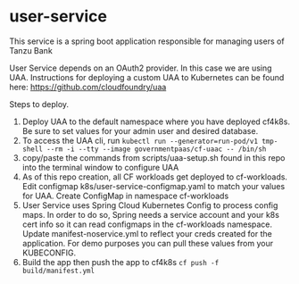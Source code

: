 # user-service
This service is a spring boot application responsible for managing users of Tanzu Bank

User Service depends on an OAuth2 provider.  In this case we are using UAA.  Instructions for deploying a custom UAA to Kubernetes can be found here:  https://github.com/cloudfoundry/uaa

Steps to deploy.

1. Deploy UAA to the default namespace where you have deployed cf4k8s.  Be sure to set values for your admin user and desired database.
2. To access the UAA cli, run `kubectl run --generator=run-pod/v1 tmp-shell --rm -i --tty --image governmentpaas/cf-uaac -- /bin/sh`
3. copy/paste the commands from scripts/uaa-setup.sh found in this repo into the terminal window to configure UAA
4. As of this repo creation, all CF workloads get deployed to cf-workloads.  Edit configmap k8s/user-service-configmap.yaml to match your values for UAA.  Create ConfigMap in namespace cf-workloads
5. User Service uses Spring Cloud Kubernetes Config to process config maps.  In order to do so, Spring needs a service account and your k8s cert info so it can read configmaps in the cf-workloads namespace.   Update manifest-noservice.yml to reflect your creds created for the application.  For demo purposes you can pull these values from your KUBECONFIG.
6. Build the app then push the app to cf4k8s `cf push -f build/manifest.yml`
